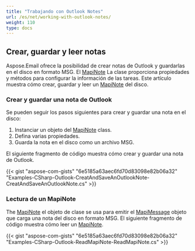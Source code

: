 ```yaml
---
title: "Trabajando con Outlook Notes"
url: /es/net/working-with-outlook-notes/
weight: 110
type: docs
---
```



## **Crear, guardar y leer notas**

Aspose.Email ofrece la posibilidad de crear notas de Outlook y guardarlas en el disco en formato MSG. El [MapiNote](https://reference.aspose.com/email/net/aspose.email.mapi/mapinote/) La clase proporciona propiedades y métodos para configurar la información de las tareas. Este artículo muestra cómo crear, guardar y leer un [MapiNote](https://reference.aspose.com/email/net/aspose.email.mapi/mapinote/) del disco.

### **Crear y guardar una nota de Outlook**

Se pueden seguir los pasos siguientes para crear y guardar una nota en el disco:

1. Instanciar un objeto del [MapiNote](https://reference.aspose.com/email/net/aspose.email.mapi/mapinote/) class.
1. Defina varias propiedades.
1. Guarda la nota en el disco como un archivo MSG.

El siguiente fragmento de código muestra cómo crear y guardar una nota de Outlook.

{{< gist "aspose-com-gists" "6e5185a63aec6fd70d83098e82b06a32" "Examples-CSharp-Outlook-CreatAndSaveAnOutlookNote-CreatAndSaveAnOutlookNote.cs" >}}

### **Lectura de un MapiNote**

The [MapiNote](https://reference.aspose.com/email/net/aspose.email.mapi/mapinote/) el objeto de clase se usa para emitir el [MapiMessage](https://reference.aspose.com/email/net/aspose.email.mapi/mapimessage/) objeto que carga una nota del disco en formato MSG. El siguiente fragmento de código muestra cómo leer un [MapiNote](https://reference.aspose.com/email/net/aspose.email.mapi/mapinote/).

{{< gist "aspose-com-gists" "6e5185a63aec6fd70d83098e82b06a32" "Examples-CSharp-Outlook-ReadMapiNote-ReadMapiNote.cs" >}}
